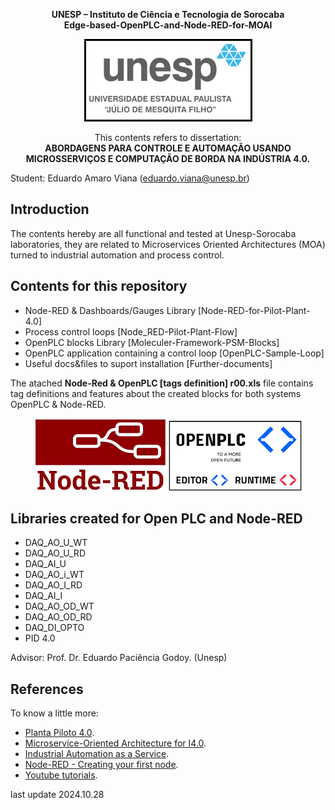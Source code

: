 <p align="center">
   <b>
   UNESP – Instituto de Ciência e Tecnologia de Sorocaba <br> Edge-based-OpenPLC-and-Node-RED-for-MOAI 
   </b>
</p>

<p align="center">
 <img src="src/docs/Unesp-logo.png" />
</p>

<p align="center">
This contents refers to dissertation: <br>
   <b>
   ABORDAGENS PARA CONTROLE E AUTOMAÇÃO USANDO MICROSSERVIÇOS E COMPUTAÇÃO DE BORDA NA INDÚSTRIA 4.0.  
   </b>
</p>
 
Student: Eduardo Amaro Viana (eduardo.viana@unesp.br)  
## Introduction 
The contents hereby are all functional and tested at Unesp-Sorocaba laboratories, they are related to Microservices Oriented Architectures (MOA) turned to industrial automation and process control.

## Contents for this repository    
- Node-RED & Dashboards/Gauges Library [Node-RED-for-Pilot-Plant-4.0]
- Process control loops [Node_RED-Pilot-Plant-Flow]
- OpenPLC blocks Library [Moleculer-Framework-PSM-Blocks]
- OpenPLC application containing a control loop [OpenPLC-Sample-Loop]
- Useful docs&files to suport installation [Further-documents]
  
The atached <b>Node-Red & OpenPLC [tags definition] r00.xls</b> file contains tag definitions and features about the created blocks for both systems OpenPLC & Node-RED.   

<p align="center">
 <img src="src/docs/Node-RED-logo.png" />
 <img src="src/docs/OpenPLC-logo.png" />
</p>
  
## Libraries created for Open PLC and Node-RED   

- DAQ_AO_U_WT
- DAQ_AO_U_RD  
- DAQ_AI_U 
- DAQ_AO_i_WT   
- DAQ_AO_I_RD   
- DAQ_AI_I  
- DAQ_AO_OD_WT  
- DAQ_AO_OD_RD   
- DAQ_DI_OPTO  
- PID 4.0    

Advisor: Prof. Dr. Eduardo Paciência Godoy. (Unesp)

## References
To know a little more:  
- [Planta Piloto 4.0](https://www.sba.org.br/open_journal_systems/index.php/cba/article/view/1741).  
- [Microservice-Oriented Architecture for I4.0](https://www.mdpi.com/2673-4117/4/2/69).    
- [Industrial Automation as a Service](https://ieeexplore.ieee.org/document/9480146).  
- [Node-RED - Creating your first node](https://nodered.org/docs/creating-nodes/first-node).    
- [Youtube tutorials](https://www.youtube.com/@engenheiroseletronicos3351).   

last update 2024.10.28